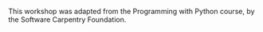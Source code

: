 

This workshop was adapted from the Programming with Python course, by the Software Carpentry Foundation.